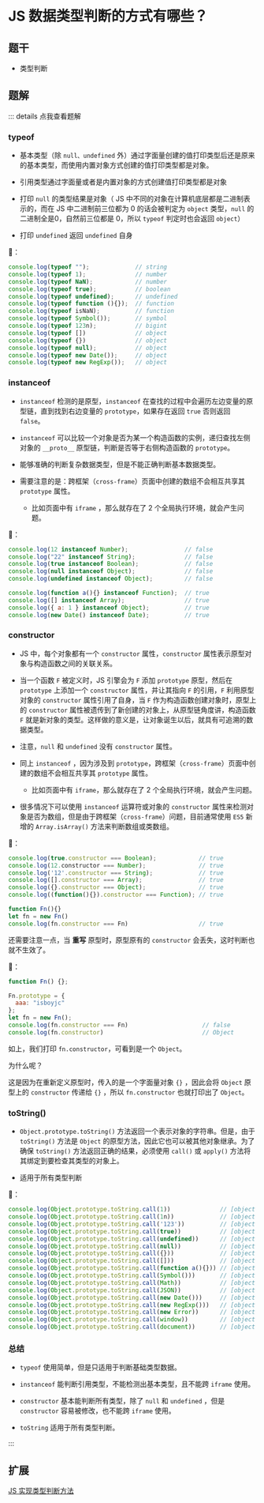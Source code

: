 # JS 数据类型判断的方式有哪些？

## 题干

- 类型判断

## 题解

::: details 点我查看题解
### typeof

- 基本类型（除 `null、undefined` 外）通过字面量创建的值打印类型后还是原来的基本类型，而使用内置对象方式创建的值打印类型都是对象。

- 引用类型通过字面量或者是内置对象的方式创建值打印类型都是对象

- 打印 `null` 的类型结果是对象（ JS 中不同的对象在计算机底层都是二进制表示的，而在 JS 中二进制前三位都为 0 的话会被判定为 `object` 类型，`null` 的二进制全是0，自然前三位都是 0，所以 `typeof` 判定时也会返回 `object`）

- 打印 `undefined` 返回 `undefined` 自身


🌰：
```js
console.log(typeof "");             // string 
console.log(typeof 1);              // number 
console.log(typeof NaN);            // number 
console.log(typeof true);           // boolean
console.log(typeof undefined);      // undefined 
console.log(typeof function (){});  // function 
console.log(typeof isNaN);          // function 
console.log(typeof Symbol());       // symbol 
console.log(typeof 123n);           // bigint 
console.log(typeof [])              // object 
console.log(typeof {})              // object 
console.log(typeof null);           // object 
console.log(typeof new Date());     // object 
console.log(typeof new RegExp());   // object
```


### instanceof

- `instanceof` 检测的是原型，`instanceof` 在查找的过程中会遍历左边变量的原型链，直到找到右边变量的 `prototype`，如果存在返回 `true` 否则返回 `false`。

- `instanceof` 可以比较一个对象是否为某一个构造函数的实例，递归查找左侧对象的 `__proto__` 原型链，判断是否等于右侧构造函数的 `prototype`。 

- 能够准确的判断复杂数据类型，但是不能正确判断基本数据类型。

- 需要注意的是：跨框架（`cross-frame`）页面中创建的数组不会相互共享其 `prototype` 属性。
  - 比如页面中有 `iframe` ，那么就存在了 2 个全局执行环境，就会产生问题。


🌰：
```js
console.log(12 instanceof Number);                // false 
console.log("22" instanceof String);              // false 
console.log(true instanceof Boolean);             // false 
console.log(null instanceof Object);              // false 
console.log(undefined instanceof Object);         // false

console.log(function a(){} instanceof Function);  // true 
console.log([] instanceof Array);                 // true
console.log({ a: 1 } instanceof Object);          // true 
console.log(new Date() instanceof Date);          // true
```


### constructor

- JS 中，每个对象都有一个 `constructor` 属性，`constructor` 属性表示原型对象与构造函数之间的关联关系。

- 当一个函数 `F` 被定义时，JS 引擎会为 `F` 添加 `prototype` 原型，然后在 `prototype` 上添加一个 `constructor` 属性，并让其指向 `F` 的引用，`F` 利用原型对象的 `constructor` 属性引用了自身，当 `F` 作为构造函数创建对象时，原型上的 `constructor` 属性被遗传到了新创建的对象上，从原型链角度讲，构造函数 `F` 就是新对象的类型。这样做的意义是，让对象诞生以后，就具有可追溯的数据类型。

- 注意，`null` 和 `undefined` 没有 `constructor` 属性。

- 同上 `instanceof` ，因为涉及到 `prototype`，跨框架（`cross-frame`）页面中创建的数组不会相互共享其 `prototype` 属性。
  - 比如页面中有 `iframe`，那么就存在了 2 个全局执行环境，就会产生问题。

- 很多情况下可以使用 `instanceof` 运算符或对象的 `constructor` 属性来检测对象是否为数组，但是由于跨框架（`cross-frame`）问题，目前通常使用 `ES5` 新增的 `Array.isArray()` 方法来判断数组或类数组。


🌰：
```js
console.log(true.constructor === Boolean);            // true
console.log(12.constructor === Number);               // true
console.log('12'.constructor === String);             // true
console.log([].constructor === Array);                // true
console.log({}.constructor === Object);               // true
console.log((function(){}).constructor === Function); // true

function Fn(){}
let fn = new Fn()
console.log(fn.constructor === Fn)                    // true
```

还需要注意一点，当 **重写** 原型时，原型原有的 `constructor` 会丢失，这时判断也就不生效了。

🌰：
```js
function Fn() {};

Fn.prototype = {
  aaa: "isboyjc"
};
let fn = new Fn();
console.log(fn.constructor === Fn)                     // false
console.log(fn.constructor)                            // Object
```

如上，我们打印 `fn.constructor`，可看到是一个 `Object`。

为什么呢？

这是因为在重新定义原型时，传入的是一个字面量对象 `{}` ，因此会将 `Object` 原型上的 `constructor` 传递给 `{}` ，所以 `fn.constructor` 也就打印出了 `Object`。


### toString()

- `Object.prototype.toString()` 方法返回一个表示对象的字符串。但是，由于 `toString()` 方法是 `Object` 的原型方法，因此它也可以被其他对象继承。为了确保 `toString()` 方法返回正确的结果，必须使用 `call()` 或 `apply()` 方法将其绑定到要检查其类型的对象上。

- 适用于所有类型判断

🌰：
```js
console.log(Object.prototype.toString.call(1))              // [object Number]
console.log(Object.prototype.toString.call(1n))             // [object BigInt]
console.log(Object.prototype.toString.call('123'))          // [object String.]
console.log(Object.prototype.toString.call(true))           // [object Boolean]
console.log(Object.prototype.toString.call(undefined))      // [object Undefined]
console.log(Object.prototype.toString.call(null))           // [object Null]
console.log(Object.prototype.toString.call({}))             // [object Object]
console.log(Object.prototype.toString.call([]))             // [object Array]
console.log(Object.prototype.toString.call(function a(){})) // [object Function]
console.log(Object.prototype.toString.call(Symbol()))       // [object Symbol]
console.log(Object.prototype.toString.call(Math))           // [object Math]
console.log(Object.prototype.toString.call(JSON))           // [object JSON]
console.log(Object.prototype.toString.call(new Date()))     // [object Date]
console.log(Object.prototype.toString.call(new RegExp()))   // [object RegExp]
console.log(Object.prototype.toString.call(new Error))      // [object Error]
console.log(Object.prototype.toString.call(window))         // [object Window]
console.log(Object.prototype.toString.call(document))       // [object HTMLDocument]
```



### 总结

- `typeof` 使用简单，但是只适用于判断基础类型数据。

- `instanceof` 能判断引用类型，不能检测出基本类型，且不能跨 `iframe` 使用。

- `constructor` 基本能判断所有类型，除了 `null` 和 `undefined` ，但是 `constructor` 容易被修改，也不能跨 `iframe` 使用。

- `toString` 适用于所有类型判断。


:::



## 扩展

[JS 实现类型判断方法](../../write/0125_js_type_judgment.md)